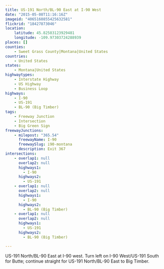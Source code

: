 ```yaml
---
title: US-191 North/BL-90 East at I-90 West
date: "2015-05-08T11:16:16Z"
imageid: "4065160855425632581"
flickrid: "18427873046"
location:
    latitude: 45.82583123929481
    longitude: -109.97303724288939
places: []
counties:
    - Sweet Grass County|Montana|United States
countries:
    - United States
states:
    - Montana|United States
highwaytypes:
    - Interstate Highway
    - US Highway
    - Business Loop
highways:
    - I-90
    - US-191
    - BL-90 (Big Timber)
tags:
    - Freeway Junction
    - Intersection
    - Big Green Sign
freewayJunctions:
    - milepost: "365.54"
      freewayName: I-90
      freewaySlug: i90-montana
      description: Exit 367
intersections:
    - overlap1: null
      overlap2: null
      highways1:
        - I-90
      highways2:
        - US-191
    - overlap1: null
      overlap2: null
      highways1:
        - I-90
      highways2:
        - BL-90 (Big Timber)
    - overlap1: null
      overlap2: null
      highways1:
        - US-191
      highways2:
        - BL-90 (Big Timber)

---
```

US-191 North/BL-90 East at I-90 west.  Turn left on I-90 West/US-191 South for Butte; continue straight for US-191 North/BL-90 East to Big Timber.